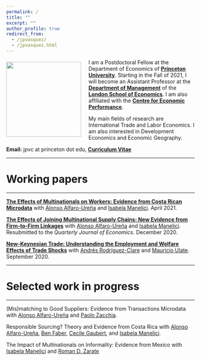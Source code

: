 ```yaml
---
permalink: /
title: ""
excerpt: ""
author_profile: true
redirect_from: 
  - /jpvasquez/
  - /jpvasquez.html
---
```


<img class="img-responsive" style="float: left; margin: 7px 20px 0px 0px;" src="/images/profile.jpg" width="200"> I am a Postdoctoral Fellow at the Department of Economics of [**Princeton University**](https://economics.princeton.edu). Starting in the Fall of 2021, I will become an Assistant Professor at the [**Department of Management**](https://www.lse.ac.uk/management) of the [**London School of Economics**](https://www.lse.ac.uk). I am also affiliated with the [**Centre for Economic Performance**](https://cep.lse.ac.uk).

My main fields of research are International Trade and Labor Economics. I am also interested in Development Economics and Economic Geography.

**Email:** jpvc at princeton dot edu,   [**Curriculum Vitae**](/files/CV_Jose_Vasquez.pdf)    

***

# Working papers

---

[**The Effects of Multinationals on Workers: Evidence from Costa Rican Microdata**](/files/Effects_MNC_Workers.pdf) with [Alonso Alfaro-Ureña](https://sites.google.com/view/alfarourena) and [Isabela Manelici](https://www.isabelamanelici.com/). April 2021.

[**The Effects of Joining Multinational Supply Chains: New Evidence from Firm-to-Firm Linkages**](/files/Effects_of_Joining_MNC_Supply_Chains.pdf) with [Alonso Alfaro-Ureña](https://sites.google.com/view/alfarourena) and [Isabela Manelici](https://www.isabelamanelici.com/). Resubmitted to the *Quarterly Journal of Economics*. December 2020.

**[New-Keynesian Trade: Understanding the Employment and Welfare Effects of Trade Shocks](/files/NK_trade.pdf)** with [Andrés Rodríguez-Clare](https://eml.berkeley.edu/~arodeml/) and [Mauricio Ulate](https://www.mauricioulate.com/). September 2020.

---

# Selected work in progress

---

(Mis)matching to Good Suppliers: Evidence from Transactions Microdata with [Alonso Alfaro-Ureña](https://sites.google.com/view/alfarourena) and [Paolo Zacchia](https://www.paolozacchia.com/). 

Responsible Sourcing? Theory and Evidence from Costa Rica with [Alonso Alfaro-Ureña](https://sites.google.com/view/alfarourena), [Ben Faber](https://eml.berkeley.edu/~faberb/), [Cecile Gaubert](https://eml.berkeley.edu/~cecile.gaubert/), and [Isabela Manelici](https://www.isabelamanelici.com/).

The Impact of Multinationals on Informality: Evidence from Mexico with [Isabela Manelici](https://www.isabelamanelici.com/) and [Roman D. Zarate](https://www.romandavidzarate.com/)

